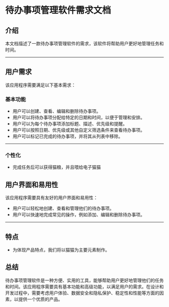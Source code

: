 # 待办事项管理软件需求文档

## 介绍

本文档描述了一款待办事项管理软件的需求，该软件将帮助用户更好地管理任务和时间。

---
## 用户需求

该应用程序需要满足以下基本需求：

### 基本功能

- 用户可以创建、查看、编辑和删除待办事项。
- 用户可以将待办事项分配给特定的日期和时间，以便于管理和安排。
- 用户可以为每个待办事项添加标题、描述、优先级和提醒。
- 用户可以按照日期、优先级或其他自定义筛选条件来查看待办事项。
- 用户可以标记已完成的待办事项，并将其从列表中移除。
---

### 个性化

- 完成任务后可以获得猫粮，并且喂给电子猫猫

## 用户界面和易用性

该应用程序需要具有友好的用户界面和易用性：

- 用户可以轻松地创建、查看和管理他们的待办事项。
- 用户可以快速地完成常见的操作，例如添加、编辑和删除待办事项。

---

## 特点

*   为体现产品特点，我们将以猫猫为主要元素制作。

## 总结

待办事项管理软件是一种方便、实用的工具，能够帮助用户更好地管理他们的任务和时间。该应用程序需要具有基本功能和高级功能，以满足用户的需求。在设计和开发过程中，需要考虑用户体验、数据安全和隐私保护、稳定性和性能等方面的因素，以提供一个优质的产品。
